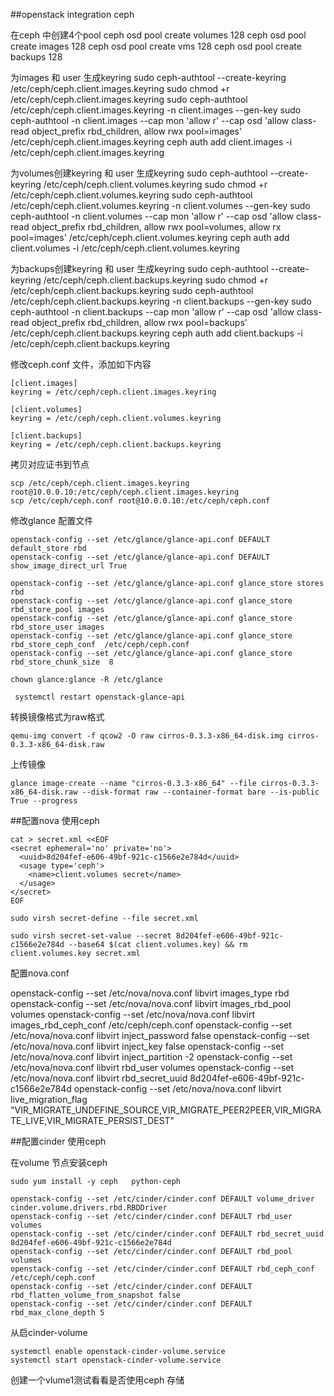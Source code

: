 ##openstack integration ceph

在ceph 中创建4个pool
	ceph osd pool create volumes 128
	ceph osd pool create images 128
	ceph osd pool create vms 128
	ceph osd pool create backups 128

为images 和 user 生成keyring
   sudo ceph-authtool --create-keyring /etc/ceph/ceph.client.images.keyring
   sudo chmod +r /etc/ceph/ceph.client.images.keyring
   sudo ceph-authtool /etc/ceph/ceph.client.images.keyring -n client.images --gen-key
   sudo ceph-authtool -n client.images --cap mon 'allow r' --cap osd 'allow class-read object_prefix rbd_children, allow rwx pool=images' /etc/ceph/ceph.client.images.keyring
   ceph auth add client.images -i /etc/ceph/ceph.client.images.keyring

为volumes创建keyring 和 user 生成keyring
   sudo ceph-authtool --create-keyring /etc/ceph/ceph.client.volumes.keyring
   sudo chmod +r /etc/ceph/ceph.client.volumes.keyring
   sudo ceph-authtool /etc/ceph/ceph.client.volumes.keyring -n client.volumes --gen-key
   sudo ceph-authtool -n client.volumes --cap mon 'allow r' --cap osd 'allow class-read object_prefix rbd_children, allow rwx pool=volumes, allow rx pool=images' /etc/ceph/ceph.client.volumes.keyring
   ceph auth add client.volumes -i /etc/ceph/ceph.client.volumes.keyring

为backups创建keyring 和 user 生成keyring
   sudo ceph-authtool --create-keyring /etc/ceph/ceph.client.backups.keyring
   sudo chmod +r /etc/ceph/ceph.client.backups.keyring
   sudo ceph-authtool /etc/ceph/ceph.client.backups.keyring -n client.backups --gen-key
   sudo ceph-authtool -n client.backups --cap mon 'allow r' --cap osd 'allow class-read object_prefix rbd_children, allow rwx pool=backups' /etc/ceph/ceph.client.backups.keyring
   ceph auth add client.backups -i /etc/ceph/ceph.client.backups.keyring


修改ceph.conf 文件，添加如下内容

	[client.images]
	keyring = /etc/ceph/ceph.client.images.keyring

	[client.volumes]
	keyring = /etc/ceph/ceph.client.volumes.keyring

	[client.backups]
	keyring = /etc/ceph/ceph.client.backups.keyring

拷贝对应证书到节点

	scp /etc/ceph/ceph.client.images.keyring root@10.0.0.10:/etc/ceph/ceph.client.images.keyring
	scp /etc/ceph/ceph.conf root@10.0.0.10:/etc/ceph/ceph.conf

修改glance 配置文件

	openstack-config --set /etc/glance/glance-api.conf DEFAULT default_store rbd
	openstack-config --set /etc/glance/glance-api.conf DEFAULT show_image_direct_url True

	openstack-config --set /etc/glance/glance-api.conf glance_store stores rbd
	openstack-config --set /etc/glance/glance-api.conf glance_store rbd_store_pool images
	openstack-config --set /etc/glance/glance-api.conf glance_store rbd_store_user images
	openstack-config --set /etc/glance/glance-api.conf glance_store rbd_store_ceph_conf  /etc/ceph/ceph.conf
	openstack-config --set /etc/glance/glance-api.conf glance_store rbd_store_chunk_size  8

	chown glance:glance -R /etc/glance

	 systemctl restart openstack-glance-api

转换镜像格式为raw格式

	qemu-img convert -f qcow2 -O raw cirros-0.3.3-x86_64-disk.img cirros-0.3.3-x86_64-disk.raw

上传镜像

	glance image-create --name "cirros-0.3.3-x86_64" --file cirros-0.3.3-x86_64-disk.raw --disk-format raw --container-format bare --is-public True --progress

##配置nova 使用ceph


	cat > secret.xml <<EOF
	<secret ephemeral='no' private='no'>
	  <uuid>8d204fef-e606-49bf-921c-c1566e2e784d</uuid>
	  <usage type='ceph'>
	    <name>client.volumes secret</name>
	  </usage>
	</secret>
	EOF

	sudo virsh secret-define --file secret.xml

	sudo virsh secret-set-value --secret 8d204fef-e606-49bf-921c-c1566e2e784d --base64 $(cat client.volumes.key) && rm client.volumes.key secret.xml


配置nova.conf


openstack-config --set /etc/nova/nova.conf libvirt images_type rbd
openstack-config --set /etc/nova/nova.conf libvirt images_rbd_pool volumes
openstack-config --set /etc/nova/nova.conf libvirt images_rbd_ceph_conf /etc/ceph/ceph.conf
openstack-config --set /etc/nova/nova.conf libvirt inject_password false
openstack-config --set /etc/nova/nova.conf libvirt inject_key false
openstack-config --set /etc/nova/nova.conf libvirt inject_partition -2
openstack-config --set /etc/nova/nova.conf libvirt rbd_user volumes
openstack-config --set /etc/nova/nova.conf libvirt rbd_secret_uuid 8d204fef-e606-49bf-921c-c1566e2e784d
openstack-config --set /etc/nova/nova.conf libvirt live_migration_flag "VIR_MIGRATE_UNDEFINE_SOURCE,VIR_MIGRATE_PEER2PEER,VIR_MIGRATE_LIVE,VIR_MIGRATE_PERSIST_DEST"



##配置cinder 使用ceph

在volume 节点安装ceph

	sudo yum install -y ceph   python-ceph

	openstack-config --set /etc/cinder/cinder.conf DEFAULT volume_driver cinder.volume.drivers.rbd.RBDDriver
	openstack-config --set /etc/cinder/cinder.conf DEFAULT rbd_user volumes
	openstack-config --set /etc/cinder/cinder.conf DEFAULT rbd_secret_uuid 8d204fef-e606-49bf-921c-c1566e2e784d
	openstack-config --set /etc/cinder/cinder.conf DEFAULT rbd_pool volumes
	openstack-config --set /etc/cinder/cinder.conf DEFAULT rbd_ceph_conf /etc/ceph/ceph.conf
	openstack-config --set /etc/cinder/cinder.conf DEFAULT rbd_flatten_volume_from_snapshot false
	openstack-config --set /etc/cinder/cinder.conf DEFAULT rbd_max_clone_depth 5

从启cinder-volume

	systemctl enable openstack-cinder-volume.service
	systemctl start openstack-cinder-volume.service

创建一个vlume1测试看看是否使用ceph 存储




